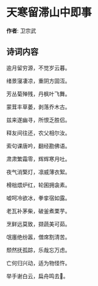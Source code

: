# 天寒留滞山中即事

**作者**: 卫宗武

## 诗词内容

逾月留穷源，不觉岁云暮。

绪景寖凄凉，重阴方固沍。

芳丛菊殚残，丹枫叶飞舞。

蒙茸丰草萎，剥落乔木古。

兹来遂幽寻，所恨乏胜侣。

释友间往还，农父相尔汝。

索句课唐吟，翻经勘佛语。

肃肃繁霜零，辉辉寒月吐。

夜气消檠灯，凛威薄衣絮。

榾柮煨炉红，轮囷拥衾素。

嘘呵冷欲冰，拳挛宿如露。

老瓦补茅柴，破釜煮栗芋。

烹鲜远莫致，撷蔬美可茹。

氓廛绝纷嚣，僧席割清苦。

颓然抚孤踪，乐哉忘万虑。

亡何归兴动，适为物怪忤。

举手谢白云，扁舟鸣去𫇛。

